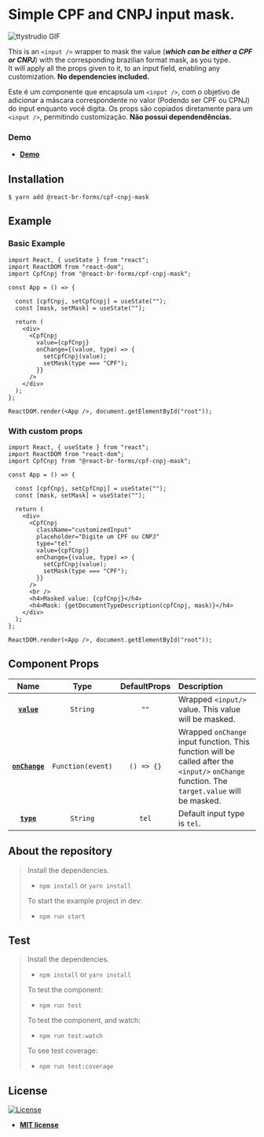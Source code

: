 # Simple CPF and CNPJ input mask.

![ttystrudio GIF](https://imgur.com/uZoDA6O.gif)

This is an `<input />` wrapper to mask the value (**_which can be either a CPF or CNPJ_**) with the corresponding brazilian format mask, as you type. \
It will apply all the props given to it, to an input field, enabling any customization.
**No dependencies included.**

Este é um componente que encapsula um `<input />`, com o objetivo de adicionar a máscara correspondente no valor (Podendo ser CPF ou CPNJ) do input enquanto você digita.
Os props são copiados diretamente para um `<input />`, permitindo customização.
**Não possui dependendências.**

### Demo

- **[Demo](https://agreeable-ocean-09191400f.azurestaticapps.net)**

## Installation

```shell
$ yarn add @react-br-forms/cpf-cnpj-mask
```

## Example

### Basic Example

```JSX
import React, { useState } from "react";
import ReactDOM from "react-dom";
import CpfCnpj from "@react-br-forms/cpf-cnpj-mask";

const App = () => {

  const [cpfCnpj, setCpfCnpj] = useState("");
  const [mask, setMask] = useState("");

  return (
    <div>
      <CpfCnpj
        value={cpfCnpj}
        onChange={(value, type) => {
          setCpfCnpj(value);
          setMask(type === "CPF");
        }}
      />
    </div>
  );
};

ReactDOM.render(<App />, document.getElementById("root"));

```

### With custom props

```JSX
import React, { useState } from "react";
import ReactDOM from "react-dom";
import CpfCnpj from "@react-br-forms/cpf-cnpj-mask";

const App = () => {

  const [cpfCnpj, setCpfCnpj] = useState("");
  const [mask, setMask] = useState("");

  return (
    <div>
      <CpfCnpj
        className="customizedInput"
        placeholder="Digite um CPF ou CNPJ"
        type="tel"
        value={cpfCnpj}
        onChange={(value, type) => {
          setCpfCnpj(value);
          setMask(type === "CPF");
        }}
      />
      <br />
      <h4>Masked value: {cpfCnpj}</h4>
      <h4>Mask: {getDocumentTypeDescription(cpfCnpj, mask)}</h4>
    </div>
  );
};

ReactDOM.render(<App />, document.getElementById("root"));

```

## Component Props

|            Name             |       Type        | DefaultProps | Description                                                                                                                                  |
| :-------------------------: | :---------------: | :----------: | :------------------------------------------------------------------------------------------------------------------------------------------- |
|    **[`value`](#value)**    |     `String`      |     `""`     | Wrapped `<input/>` value. This value will be masked.                                                                                         |  |
| **[`onChange`](#onChange)** | `Function(event)` |  `() => {}`  | Wrapped `onChange` input function. This function will be called after the `<input/>` `onChange` function. The `target.value` will be masked. |
|     **[`type`](#type)**     |     `String`      |    `tel`     | Default input type is `tel`.                                                                                                                 |

## About the repository

> Install the dependencies.
>
> - `npm install` or `yarn install`
>
> To start the example project in dev:
>
> - `npm run start`

## Test

> Install the dependencies.
>
> - `npm install` or `yarn install`
>
> To test the component:
>
> - `npm run test`
>
> To test the component, and watch:
>
> - `npm run test:watch`
>
> To see test coverage:
>
> - `npm run test:coverage`

## License

[![License](http://img.shields.io/:license-mit-blue.svg?style=flat-square)](http://badges.mit-license.org)

- **[MIT license](http://opensource.org/licenses/mit-license.php)**
